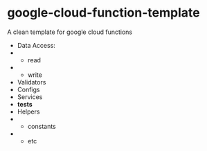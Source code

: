 # google-cloud-function-template
A clean template for google cloud functions

- Data Access:
- - read
- - write
- Validators
- Configs
- Services
- __tests__
- Helpers
- - constants
- - etc

